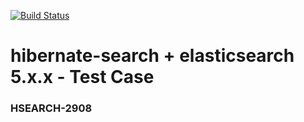 [![Build Status](https://travis-ci.org/frekele/hibernate-search-elasticsearch-test-case.svg?branch=master)](https://travis-ci.org/frekele/hibernate-search-elasticsearch-test-case)


# hibernate-search + elasticsearch 5.x.x - Test Case

### HSEARCH-2908
